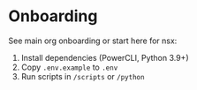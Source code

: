 # Onboarding

See main org onboarding or start here for nsx:
1. Install dependencies (PowerCLI, Python 3.9+)
2. Copy `.env.example` to `.env`
3. Run scripts in `/scripts` or `/python`
